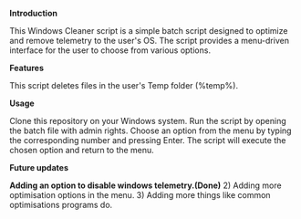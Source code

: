 **Introduction**

This Windows Cleaner script is a simple batch script designed to optimize and remove telemetry to the user's OS. The script provides a menu-driven interface for the user to choose from various options.

**Features**

This script deletes files in the user's Temp folder (%temp%).

**Usage**

Clone this repository on your Windows system.
Run the script by opening the batch file with admin rights.
Choose an option from the menu by typing the corresponding number and pressing Enter.
The script will execute the chosen option and return to the menu.

**Future updates**

**Adding an option to disable windows telemetry.(Done)**
2) Adding more optimisation options in the menu.
3) Adding more things like common optimisations programs do.
